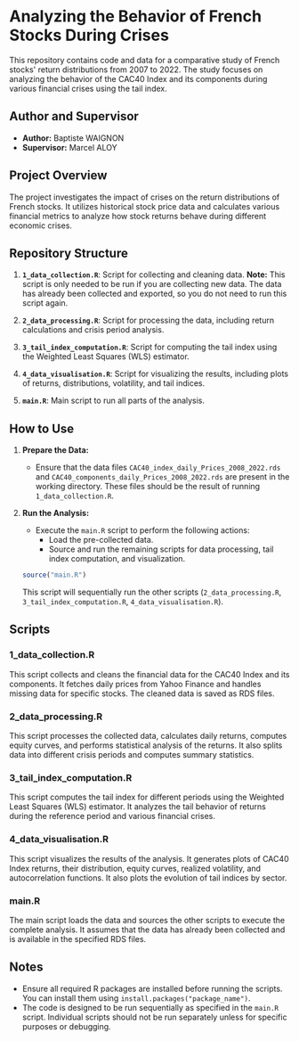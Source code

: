 # Analyzing the Behavior of French Stocks During Crises

This repository contains code and data for a comparative study of French stocks' return distributions from 2007 to 2022. The study focuses on analyzing the behavior of the CAC40 Index and its components during various financial crises using the tail index.

## Author and Supervisor

- **Author:** Baptiste WAIGNON
- **Supervisor:** Marcel ALOY

## Project Overview

The project investigates the impact of crises on the return distributions of French stocks. It utilizes historical stock price data and calculates various financial metrics to analyze how stock returns behave during different economic crises.

## Repository Structure

1. **`1_data_collection.R`**: Script for collecting and cleaning data. **Note:** This script is only needed to be run if you are collecting new data. The data has already been collected and exported, so you do not need to run this script again.

2. **`2_data_processing.R`**: Script for processing the data, including return calculations and crisis period analysis.

3. **`3_tail_index_computation.R`**: Script for computing the tail index using the Weighted Least Squares (WLS) estimator.

4. **`4_data_visualisation.R`**: Script for visualizing the results, including plots of returns, distributions, volatility, and tail indices.

5. **`main.R`**: Main script to run all parts of the analysis.

## How to Use

1. **Prepare the Data:**
   - Ensure that the data files `CAC40_index_daily_Prices_2008_2022.rds` and `CAC40_components_daily_Prices_2008_2022.rds` are present in the working directory. These files should be the result of running `1_data_collection.R`.

2. **Run the Analysis:**
   - Execute the `main.R` script to perform the following actions:
     - Load the pre-collected data.
     - Source and run the remaining scripts for data processing, tail index computation, and visualization.

   ```r
   source("main.R")
   ```

   This script will sequentially run the other scripts (`2_data_processing.R`, `3_tail_index_computation.R`, `4_data_visualisation.R`).

## Scripts

### 1_data_collection.R

This script collects and cleans the financial data for the CAC40 Index and its components. It fetches daily prices from Yahoo Finance and handles missing data for specific stocks. The cleaned data is saved as RDS files.

### 2_data_processing.R

This script processes the collected data, calculates daily returns, computes equity curves, and performs statistical analysis of the returns. It also splits data into different crisis periods and computes summary statistics.

### 3_tail_index_computation.R

This script computes the tail index for different periods using the Weighted Least Squares (WLS) estimator. It analyzes the tail behavior of returns during the reference period and various financial crises.

### 4_data_visualisation.R

This script visualizes the results of the analysis. It generates plots of CAC40 Index returns, their distribution, equity curves, realized volatility, and autocorrelation functions. It also plots the evolution of tail indices by sector.

### main.R

The main script loads the data and sources the other scripts to execute the complete analysis. It assumes that the data has already been collected and is available in the specified RDS files.

## Notes

- Ensure all required R packages are installed before running the scripts. You can install them using `install.packages("package_name")`.
- The code is designed to be run sequentially as specified in the `main.R` script. Individual scripts should not be run separately unless for specific purposes or debugging.
